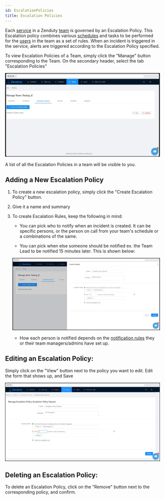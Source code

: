 ```yaml
---
id: EscalationPolicies
title: Escalation Policies
---
```

Each [service](Services.md) in a Zenduty [team](Teams.md) is governed by an Escalation Policy. This Escalation policy combines various [schedules](Schedules.md) and tasks to be performed for the [users](Users.md) in the team as a set of rules. When an incident is triggered in the service, alerts are triggered according to the Escalation Policy specified. 

To view Escalation Policies of a Team, simply click the "Manage" button corresponding to the Team. On the secondary header, select the tab "Escalation Policies" 

![](/img/ep_1.png)

A list of all the Escalation Policies in a team will be visible to you. 

## Adding a New Escalation Policy

1. To create a new escalation policy, simply click the "Create Escalation Policy" button.

2. Give it a name and summary

3. To create Escalation Rules, keep the following in mind:
	* You can pick who to notify when an incident is created. It can be specific persons, or the person on call from your team's schedule or a combinations of the same. 
	
	* You can pick when else someone should be notified ex. the Team Lead to be notified 15 minutes later. This is shown below:

	![](/img/ep_2.png)

	* How each person is notified depends on the [notification rules](Users.md) they or their team managers/admins have set up.

## Editing an Escalation Policy:

Simply click on the "View" button next to the policy you want to edit. Edit the form that shows up, and Save
 
![](/img/ep_3.png)

## Deleting an Escalation Policy:

To delete an Escalation Policy, click on the "Remove" button next to the corresponding policy, and confirm.
